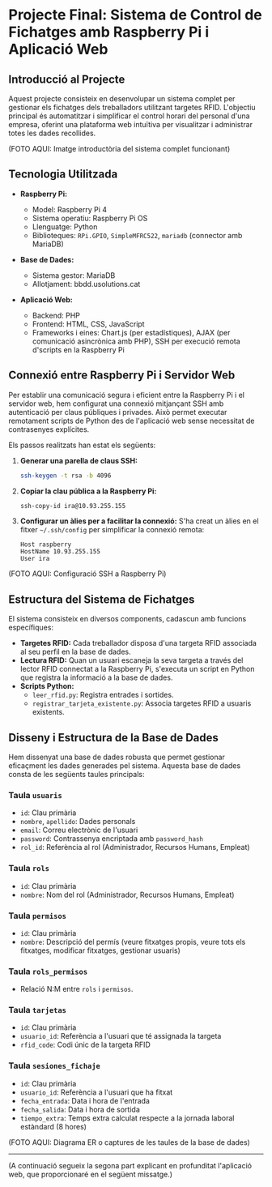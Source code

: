 # Projecte Final: Sistema de Control de Fichatges amb Raspberry Pi i Aplicació Web

## Introducció al Projecte

Aquest projecte consisteix en desenvolupar un sistema complet per gestionar els fichatges dels treballadors utilitzant targetes RFID. L'objectiu principal és automatitzar i simplificar el control horari del personal d'una empresa, oferint una plataforma web intuïtiva per visualitzar i administrar totes les dades recollides.

(FOTO AQUI: Imatge introductòria del sistema complet funcionant)

## Tecnologia Utilitzada

- **Raspberry Pi:**

  - Model: Raspberry Pi 4
  - Sistema operatiu: Raspberry Pi OS
  - Llenguatge: Python
  - Biblioteques: `RPi.GPIO`, `SimpleMFRC522`, `mariadb` (connector amb MariaDB)

- **Base de Dades:**

  - Sistema gestor: MariaDB
  - Allotjament: bbdd.usolutions.cat

- **Aplicació Web:**
  - Backend: PHP
  - Frontend: HTML, CSS, JavaScript
  - Frameworks i eines: Chart.js (per estadístiques), AJAX (per comunicació asincrònica amb PHP), SSH per execució remota d'scripts en la Raspberry Pi

## Connexió entre Raspberry Pi i Servidor Web

Per establir una comunicació segura i eficient entre la Raspberry Pi i el servidor web, hem configurat una connexió mitjançant SSH amb autenticació per claus públiques i privades. Això permet executar remotament scripts de Python des de l'aplicació web sense necessitat de contrasenyes explícites.

Els passos realitzats han estat els següents:

1. **Generar una parella de claus SSH:**

   ```bash
   ssh-keygen -t rsa -b 4096
   ```

2. **Copiar la clau pública a la Raspberry Pi:**

   ```bash
   ssh-copy-id ira@10.93.255.155
   ```

3. **Configurar un àlies per a facilitar la connexió:**
   S'ha creat un àlies en el fitxer `~/.ssh/config` per simplificar la connexió remota:
   ```
   Host raspberry
   HostName 10.93.255.155
   User ira
   ```

(FOTO AQUI: Configuració SSH a Raspberry Pi)

## Estructura del Sistema de Fichatges

El sistema consisteix en diversos components, cadascun amb funcions específiques:

- **Targetes RFID:** Cada treballador disposa d'una targeta RFID associada al seu perfil en la base de dades.
- **Lectura RFID:** Quan un usuari escaneja la seva targeta a través del lector RFID connectat a la Raspberry Pi, s'executa un script en Python que registra la informació a la base de dades.
- **Scripts Python:**
  - `leer_rfid.py`: Registra entrades i sortides.
  - `registrar_tarjeta_existente.py`: Associa targetes RFID a usuaris existents.

## Disseny i Estructura de la Base de Dades

Hem dissenyat una base de dades robusta que permet gestionar eficaçment les dades generades pel sistema. Aquesta base de dades consta de les següents taules principals:

### Taula `usuaris`

- `id`: Clau primària
- `nombre`, `apellido`: Dades personals
- `email`: Correu electrònic de l'usuari
- `password`: Contrassenya encriptada amb `password_hash`
- `rol_id`: Referència al rol (Administrador, Recursos Humans, Empleat)

### Taula `rols`

- `id`: Clau primària
- `nombre`: Nom del rol (Administrador, Recursos Humans, Empleat)

### Taula `permisos`

- `id`: Clau primària
- `nombre`: Descripció del permís (veure fitxatges propis, veure tots els fitxatges, modificar fitxatges, gestionar usuaris)

### Taula `rols_permisos`

- Relació N:M entre `rols` i `permisos`.

### Taula `tarjetas`

- `id`: Clau primària
- `usuario_id`: Referència a l'usuari que té assignada la targeta
- `rfid_code`: Codi únic de la targeta RFID

### Taula `sesiones_fichaje`

- `id`: Clau primària
- `usuario_id`: Referència a l'usuari que ha fitxat
- `fecha_entrada`: Data i hora de l'entrada
- `fecha_salida`: Data i hora de sortida
- `tiempo_extra`: Temps extra calculat respecte a la jornada laboral estàndard (8 hores)

(FOTO AQUI: Diagrama ER o captures de les taules de la base de dades)

---

(A continuació segueix la segona part explicant en profunditat l'aplicació web, que proporcionaré en el següent missatge.)
